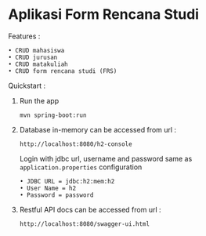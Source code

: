 # Aplikasi Form Rencana Studi
Features :

    • CRUD mahasiswa
    • CRUD jurusan
    • CRUD matakuliah
    • CRUD form rencana studi (FRS)

Quickstart :

1. Run the app

    ```
   mvn spring-boot:run
    ```

2. Database in-memory can be accessed from url :
    ```
    http://localhost:8080/h2-console
    ```
   Login with jdbc url, username and password
    same as `application.properties` configuration
    ```
    • JDBC URL = jdbc:h2:mem:h2
    • User Name = h2
    • Password = password
    ```

3. Restful API docs can be accessed from url :

    ```
    http://localhost:8080/swagger-ui.html
    ```